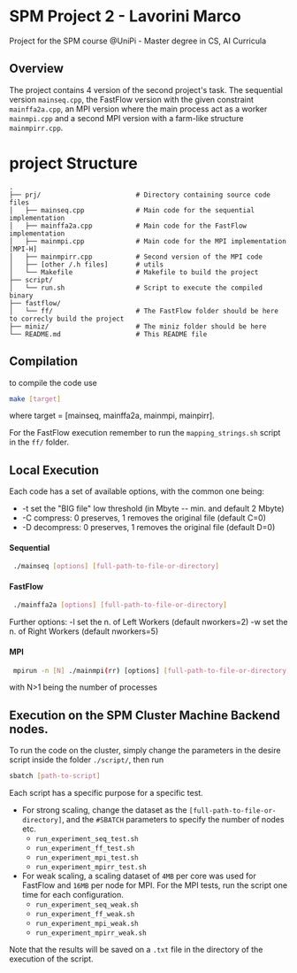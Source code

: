 # SPM Project 2 - Lavorini Marco

Project for the SPM course @UniPi - Master degree in CS, AI Curricula

## Overview

The project contains 4 version of the second project's task. The sequential version `mainseq.cpp`, the FastFlow version with the given constraint `mainffa2a.cpp`, an MPI version where the main process act as a worker `mainmpi.cpp` and a second MPI version with a farm-like structure `mainmpirr.cpp`.


# project Structure

```plaintext
.
├── prj/                        # Directory containing source code files
│   ├── mainseq.cpp             # Main code for the sequential implementation
│   ├── mainffa2a.cpp           # Main code for the FastFlow implementation
│   ├── mainmpi.cpp             # Main code for the MPI implementation [MPI-H]
│   ├── mainmpirr.cpp           # Second version of the MPI code
│   ├── [other /.h files]       # utils
│   └── Makefile                # Makefile to build the project
├── script/
│   └── run.sh                  # Script to execute the compiled binary
├── fastflow/
│   └── ff/                     # The FastFlow folder should be here to correcly build the project
├── miniz/                      # The miniz folder should be here 
└── README.md                   # This README file
```

## Compilation
to compile the code use

```bash
make [target]
```
where target = [mainseq, mainffa2a, mainmpi, mainpirr].

For the FastFlow execution remember to run the `mapping_strings.sh` script in the `ff/` folder.

## Local Execution 

Each code has a set of available options, with the common one being:
 - -t set the "BIG file" low threshold (in Mbyte -- min. and default 2 Mbyte)
 - -C compress: 0 preserves, 1 removes the original file (default C=0)
 - -D decompress: 0 preserves, 1 removes the original file (default D=0)

#### Sequential

```bash
 ./mainseq [options] [full-path-to-file-or-directory]
```

#### FastFlow

```bash
 ./mainffa2a [options] [full-path-to-file-or-directory]
```
Further options:
 -l set the n. of Left Workers (default nworkers=2)
 -w set the n. of Right Workers (default nworkers=5)

#### MPI

```bash
 mpirun -n [N] ./mainmpi(rr) [options] [full-path-to-file-or-directory]
```

with N>1 being the number of processes




## Execution on the SPM Cluster Machine Backend nodes.

To run the code on the cluster, simply change the parameters in the desire script inside the folder `./script/`, then run

```bash
sbatch [path-to-script]
```

Each script has a specific purpose for a specific test. 
- For strong scaling, change the dataset as the `[full-path-to-file-or-directory]`, and the `#SBATCH` parameters to specify the number of nodes etc.
    - `run_experiment_seq_test.sh`
    - `run_experiment_ff_test.sh`
    - `run_experiment_mpi_test.sh`
    - `run_experiment_mpirr_test.sh`
- For weak scaling, a scaling dataset of `4MB` per core was used for FastFlow and `16MB` per node for MPI. For the MPI tests, run the script one time for each configuration.
    - `run_experiment_seq_weak.sh`
    - `run_experiment_ff_weak.sh`
    - `run_experiment_mpi_weak.sh`
    - `run_experiment_mpirr_weak.sh`

Note that the results will be saved on a `.txt` file in the directory of the execution of the script.


